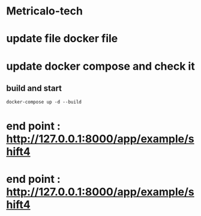 # Metricalo-tech

# update file docker file

# update docker compose and check it

## build and start
`docker-compose up -d --build`

# end point : http://127.0.0.1:8000/app/example/shift4
# end point : http://127.0.0.1:8000/app/example/shift4